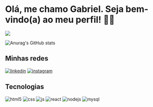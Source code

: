 <h1>Olá, me chamo Gabriel. Seja bem-vindo(a) ao meu perfil! 👋🐒</h1>


<img src="https://i.pinimg.com/originals/16/89/5b/16895b231b6da505e2e4acef02a3c1fe.gif">

![Anurag's GitHub stats](https://github-readme-stats.vercel.app/api?username=GabeOP&show_icons=true&theme=dracula)

## Minhas redes
<div style="display: inline-block">
  <a href="https://www.linkedin.com/in/gabriel-oliveira-pereira/" target="_blank"><img align="center" alt="linkedin" src="https://img.shields.io/badge/LinkedIn-0077B5?style=for-the-badge&logo=linkedin&logoColor=white"></a>
  <a href="https://www.instagram.com/gabb_op/" target="_blank"><img align="center" alt="instagram" src="https://img.shields.io/badge/Instagram-E4405F?style=for-the-badge&logo=instagram&logoColor=white"></a>
</div>

## Tecnologias

<div style="display: inline_block">
  <img align="center" alt="html5" src="https://img.shields.io/badge/HTML5-E34F26?style=for-the-badge&logo=html5&logoColor=white" />
  <img align="center" alt="css" src="https://img.shields.io/badge/CSS3-1572B6?style=for-the-badge&logo=css3&logoColor=white" />
  <img align="center" alt="js" src="https://img.shields.io/badge/JavaScript-F7DF1E?style=for-the-badge&logo=javascript&logoColor=black" />
  <img align="center" alt="react" src="https://img.shields.io/badge/React-20232A?style=for-the-badge&logo=react&logoColor=61DAFB" />
  <img align="center" alt="nodejs" src="https://img.shields.io/badge/Node.js-43853D?style=for-the-badge&logo=node.js&logoColor=white" />
  <img align="center" alt="mysql"	src="https://img.shields.io/badge/MySQL-005C84?style=for-the-badge&logo=mysql&logoColor=white" />
</div><br/>
